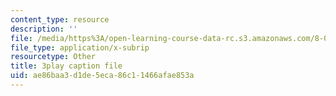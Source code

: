 ```yaml
---
content_type: resource
description: ''
file: /media/https%3A/open-learning-course-data-rc.s3.amazonaws.com/8-01sc-classical-mechanics-fall-2016/ae86baa3d1de5eca86c11466afae853a_DYi8KTt8688.vtt
file_type: application/x-subrip
resourcetype: Other
title: 3play caption file
uid: ae86baa3-d1de-5eca-86c1-1466afae853a
---
```

